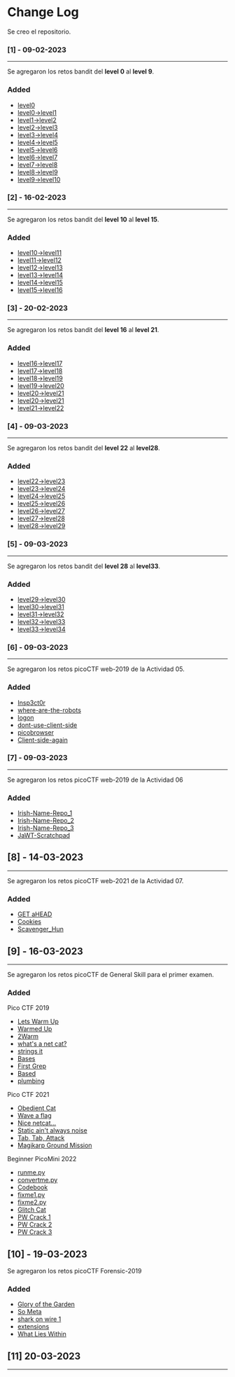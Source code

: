 # Change Log

Se creo el repositorio.

### [1] - 09-02-2023

___

Se agregaron los retos bandit del **level 0** al **level 9**.

### Added

- [level0](retos-bandit/level0.md)
- [level0->level1](retos-bandit/level0-%3Elevel1.md)
- [level1->level2](retos-bandit/level1-%3Elevel2.md)
- [level2->level3](retos-bandit/level2-%3Elevel3.md)
- [level3->level4](retos-bandit/level3-%3Elevel4.md)
- [level4->level5](retos-bandit/level4-%3Elevel5.md)
- [level5->level6](retos-bandit/level5-%3Elevel6.md)
- [level6->level7](retos-bandit/level6-%3Elevel7.md)
- [level7->level8](retos-bandit/level7-%3Elevel8.md)
- [level8->level9](retos-bandit/level8-%3Elevel9.md)
- [level9->level10](retos-bandit/level9-%3Elevel10.md)

### [2] - 16-02-2023

___

Se agregaron los retos bandit del **level 10** al **level 15**.

### Added

- [level10->level11](retos-bandit/level10-%3Elevel11.md)
- [level11->level12](retos-bandit/level11-%3Elevel12.md)
- [level12->level13](retos-bandit/level12-%3Elevel13.md)
- [level13->level14](retos-bandit/level13-%3Elevel14.md)
- [level14->level15](retos-bandit/level14-%3Elevel15.md)
- [level15->level16](retos-bandit/level15-%3Elevel16.md)

### [3] - 20-02-2023

___

Se agregaron los retos bandit del **level 16** al **level 21**.

### Added

- [level16->level17](retos-bandit/level16-%3Elevel17.md)
- [level17->level18](retos-bandit/level17-%3Elevel18.md)
- [level18->level19](retos-bandit/level18-%3Elevel19.md)
- [level19->level20](retos-bandit/level19-%3Elevel20.md)
- [level20->level21](retos-bandit/level20-%3Elevel21.md)
- [level20->level21](retos-bandit/level21-%3Elevel22.md)
- [level21->level22](retos-bandit/level21-%3Elevel22.md)

### [4] - 09-03-2023

___

Se agregaron los retos bandit del **level 22** al **level28**.

### Added

- [level22->level23](retos-bandit/level22-%3Elevel23.md)
- [level23->level24](retos-bandit/level23-%3Elevel24.md)
- [level24->level25](retos-bandit/level24-%3Elevel25.md)
- [level25->level26](retos-bandit/level25-%3Elevel26.md)
- [level26->level27](retos-bandit/level26-%3Elevel27.md)
- [level27->level28](retos-bandit/level27-%3Elevel28.md)
- [level28->level29](retos-bandit/level28-%3Elevel29.md)

### [5] - 09-03-2023

___

Se agregaron los retos bandit del **level 28** al **level33**.

### Added

- [level29->level30](retos-bandit/level29-%3Elevel30.md)
- [level30->level31](retos-bandit/level30-%3Elevel31.md)
- [level31->level32](retos-bandit/level31-%3Elevel32.md)
- [level32->level33](retos-bandit/level32-%3Elevel33.md)
- [level33->level34](retos-bandit/level33-%3Elevel34.md)

### [6] - 09-03-2023

___

Se agregaron los retos picoCTF web-2019 de la Actividad 05.

### Added

- [Insp3ct0r](picoCTF/Web-Exploitation/2019/Insp3ct0r/Insp3ct0r.md)
- [where-are-the-robots](picoCTF/Web-Exploitation/2019/where-are-the-robots/where-are-the-robots.md)
- [logon](picoCTF/Web-Exploitation/2019/logon/logon.md)
- [dont-use-client-side](picoCTF/Web-Exploitation/2019/dont-use-client-side/dont-use-client-side.md)
- [picobrowser](picoCTF/Web-Exploitation/2019/picobrowser/picobrowser.md)
- [Client-side-again](picoCTF/Web-Exploitation/2019/Client-side-again/Client-side-again.md)

### [7] - 09-03-2023

___

Se agregaron los retos picoCTF web-2019 de la Actividad 06

### Added

- [Irish-Name-Repo_1](picoCTF/Web-Exploitation/2019/Irish-Name-Repo_1/Irish-Name-Repo_1.md)
- [Irish-Name-Repo_2](picoCTF/Web-Exploitation/2019/Irish-Name-Repo_2/Irish-Name-Repo_2.md)
- [Irish-Name-Repo_3](picoCTF/Web-Exploitation/2019/Irish-Name-Repo_3/Irish-Name-Repo_3.md)
- [JaWT-Scratchpad](picoCTF/Web-Exploitation/2019/JaWT-Scratchpad/JaWT-Scratchpad.md)

## [8] - 14-03-2023

___

Se agregaron los retos picoCTF web-2021 de la Actividad 07.

### Added

- [GET aHEAD](picoCTF/Web-Exploitation/2021/GET_aHEAD.md)
- [Cookies](picoCTF/Web-Exploitation/2021/Cookies.md)
- [Scavenger_Hun](picoCTF/Web-Exploitation/2021/Scavenger_Hunt/Scavenger_Hunt.md)

## [9] - 16-03-2023

___

Se agregaron los retos picoCTF de General Skill para el primer examen.

### Added

Pico CTF 2019

- [Lets Warm Up](picoCTF/general-skills/Examen1/2019/Lets_Warm_Up.md)
- [Warmed Up](picoCTF/general-skills/Examen1/2019/Warmed_Up.md)
- [2Warm](picoCTF/general-skills/Examen1/2019/2Warm.md)
- [what's a net cat?](picoCTF/general-skills/Examen1/2019/what's_a_net_cat.md)
- [strings it](picoCTF/general-skills/Examen1/2019/strings_it.md)
- [Bases](picoCTF/general-skills/Examen1/2019/Bases.md)
- [First Grep](picoCTF/general-skills/Examen1/2019/First_Grep.md)
- [Based](picoCTF/general-skills/Examen1/2019/Based.md)
- [plumbing](picoCTF/general-skills/Examen1/2019/plumbing.md)

Pico CTF 2021

- [Obedient Cat](picoCTF/general-skills/Examen1/2021/Obedient_Cat.md)
- [Wave a flag](picoCTF/general-skills/Examen1/2021/Wave_a_flag.md)
- [Nice netcat...](picoCTF/general-skills/Examen1/2021/Nice_netcat.md)
- [Static ain't always noise](picoCTF/general-skills/Examen1/2021/Static_ain't_always_noise.md)
- [Tab, Tab, Attack](picoCTF/general-skills/Examen1/2021/Tab,Tab,Attack.md)
- [Magikarp Ground Mission](picoCTF/general-skills/Examen1/2021/Magikarp_Ground_Mission.md)

Beginner PicoMini 2022

- [runme.py](picoCTF/general-skills/Examen1/Beginner-picoMini-2022/runme.py.md)
- [convertme.py](picoCTF/general-skills/Examen1/Beginner-picoMini-2022/convertme.py.md)
- [Codebook](picoCTF/general-skills/Examen1/Beginner-picoMini-2022/Codebook.md)
- [fixme1.py](picoCTF/general-skills/Examen1/Beginner-picoMini-2022/fixme1.py.md)
- [fixme2.py](picoCTF/general-skills/Examen1/Beginner-picoMini-2022/fixme2.py.md)
- [Glitch Cat](picoCTF/general-skills/Examen1/Beginner-picoMini-2022/Glitch_Cat.md)
- [PW Crack 1](picoCTF/general-skills/Examen1/Beginner-picoMini-2022/PW_Crack1.md)
- [PW Crack 2](picoCTF/general-skills/Examen1/Beginner-picoMini-2022/PW_Crack2.md)
- [PW Crack 3](picoCTF/general-skills/Examen1/Beginner-picoMini-2022/PW_Crack3.md)

## [10] - 19-03-2023

Se agregaron los retos picoCTF Forensic-2019

### Added

- [Glory of the Garden](picoCTF/forensic/2019/Glory_of_the_Garden/Glory_of_the_Garden.md)
- [So Meta](picoCTF/forensic/2019/So_Meta/So_Meta.md)
- [shark on wire 1](picoCTF/forensic/2019/shark_on_wire_1/shark_on_wire_1.md)
- [extensions](picoCTF/forensic/2019/extensions/extensions.md)
- [What Lies Within](picoCTF/forensic/2019/What_Lies_Within/What_Lies_Within.md)

## [11] 20-03-2023

___

